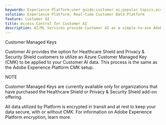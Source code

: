 ```yaml
---
keywords: Experience Platform;user guide;customer ai;popular topics;access controls;create instance;
solution: Experience Platform, Real-time Customer Data Platform
feature: Customer AI
title: Access Control for Customer AI
description: AI/ML Services provide Customer AI as a simple-to-use Adobe Sensei service that can be configured for different use cases. The following sections provide steps for configuring an instance of Customer AI.
---
```


Customer Managed Keys

Customer AI provides the option for Healthcare Shield and Privacy & Security Shield customers to utilize an Azure Customer Managed Key (CMK) to be applied to your Customer AI data. This process is the same as the Adobe Experience Platform CMK setup.

NOTE

Customer Managed Keys are currently available only for organizations that have purchased the Healthcare Shield or Privacy & Security Shield add-on offering.



All data utilized by Platform is encrypted in transit and at rest to keep your data secure, with or without CMK. For information on Adobe Experience Platform encryption, learn more.